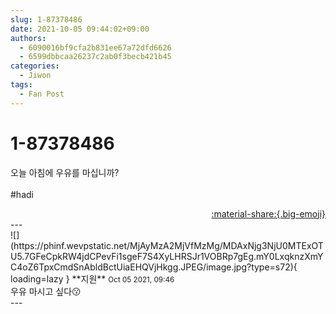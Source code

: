 ```yaml
---
slug: 1-87378486
date: 2021-10-05 09:44:02+09:00
authors:
  - 6090016bf9cfa2b831ee67a72dfd6626
  - 6599dbbcaa26237c2ab0f3becb421b45
categories:
  - Jiwon
tags:
  - Fan Post
---
```


# 1-87378486

<div class="post-container" markdown="1">
<div class="content-container md-sidebar__scrollwrap" markdown="1">

오늘 아침에 우유를 마십니까?<br><br>\#hadi

</div>
</div>

<div style="text-align: right;" markdown="1">
<a href="https://weverse.io/fromis9/fanpost/1-87378486" style="text-align: right;">:material-share:{.big-emoji}</a>
</div>
---

<div class="comments-container md-sidebar__scrollwrap" markdown="1">
<div class="comment" markdown="1">
<div class='id-container' markdown="1">
![](https://phinf.wevpstatic.net/MjAyMzA2MjVfMzMg/MDAxNjg3NjU0MTExOTU5.7GFeCpkRW4jdCPevFi1sgeF7S4XyLHRSJr1VOBRp7gEg.mY0LxqknzXmYC4oZ6TpxCmdSnAbldBctUiaEHQVjHkgg.JPEG/image.jpg?type=s72){ loading=lazy }
**<span class="artist">지원</span>** <small>Oct 05 2021, 09:46</small><br>
</div>
<div class='comment-body' markdown="1">
우유 마시고 싶다😗
</div>
</div>
</div>
---
